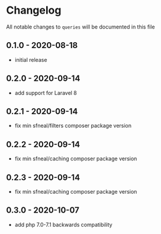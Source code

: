 # Changelog

All notable changes to `queries` will be documented in this file

## 0.1.0 - 2020-08-18
- initial release


## 0.2.0 - 2020-09-14
- add support for Laravel 8


## 0.2.1 - 2020-09-14
- fix min sfneal/filters composer package version


## 0.2.2 - 2020-09-14
- fix min sfneal/caching composer package version


## 0.2.3 - 2020-09-14
- fix min sfneal/caching composer package version


## 0.3.0 - 2020-10-07
- add php 7.0-7.1 backwards compatibility
